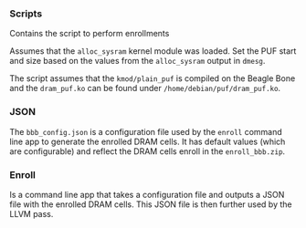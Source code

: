 ### Scripts

Contains the script to perform enrollments

Assumes that the `alloc_sysram` kernel module was loaded. Set the PUF start and size based on the
values from the `alloc_sysram` output in `dmesg`.

The script assumes that the `kmod/plain_puf` is compiled on the Beagle Bone and the `dram_puf.ko` can
be found under `/home/debian/puf/dram_puf.ko`.

### JSON

The `bbb_config.json` is a configuration file used by the `enroll` command line app to generate
the enrolled DRAM cells. It has default values (which are configurable) and reflect the DRAM
cells enroll in the `enroll_bbb.zip`.

### Enroll

Is a command line app that takes a configuration file and outputs a JSON file with the enrolled
DRAM cells. This JSON file is then further used by the LLVM pass.

